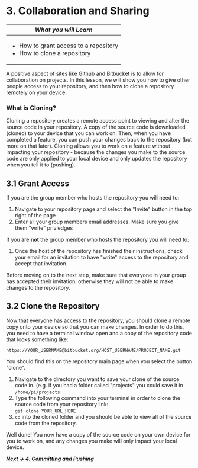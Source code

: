 # 3. Collaboration and Sharing

| *What you will Learn* |
|---|
|<ul><li> How to grant access to a repository</li><li> How to clone a repository</li></ul>|

A positive aspect of sites like Github and Bitbucket is to allow for collaboration on projects. In this lesson, we will show you how to give other people access to your repository, and then how to clone a repository remotely on your device.

### What is Cloning?
Cloning a repository creates a remote access point to viewing and alter the source code in your repository. A copy of the source code is downloaded (cloned) to your device that you can work on. Then, when you have completed a feature, you can push your changes back to the repository (but more on that later). Cloning allows you to work on a feature without impacting your repository - because the changes you make to the source code are only applied to your local device and only updates the repository when you tell it to (pushing). 

## 3.1 Grant Access
If you are the group member who hosts the repository you will need to:

1. Navigate to your repository page and select the "Invite" button in the top right of the page
2. Enter all your group members email addresses. Make sure you give them "write" privledges

If you are **not** the group member who hosts the repository you will need to:

1. Once the host of the repository has finished their instructions, check your email for an invitation to have "write" access to the repository and accept that invitation.

Before moving on to the next step, make sure that everyone in your group has accepted their invitation, otherwise they will not be able to make changes to the repository.

## 3.2 Clone the Repository
Now that everyone has access to the repository, you should clone a remote copy onto your device so that you can make changes. In order to do this, you need to have a terminal window open and a copy of the repository code that looks something like:

`https://YOUR_USERNAME@bitbucket.org/HOST_USERNAME/PROJECT_NAME.git`  

You should find this on the repository main page when you select the button "clone".

1. Navigate to the directory you want to save your clone of the source code in. (e.g. if you had a folder called "projects" you could save it in `/home/pi/projects`
2. Type the following command into your terminal in order to clone the source code from your repository link:  
`git clone YOUR_URL_HERE`
3. `cd` into the cloned folder and you should be able to view all of the source code from the repository.


Well done! You now have a copy of the source code on your own device for you to work on, and any changes you make will only impact your local device.


***[Next -> 4. Committing and Pushing]()***

